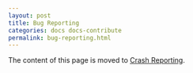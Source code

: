 ```yaml
---
layout: post
title: Bug Reporting
categories: docs docs-contribute
permalink: bug-reporting.html
---
```


The content of this page is moved to [Crash Reporting](crash-reporting.html).
